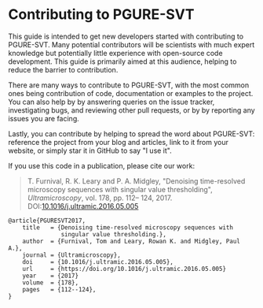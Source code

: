 Contributing to PGURE-SVT
=========================

This guide is intended to get new developers started with contributing to PGURE-SVT.
Many potential contributors will be scientists with much expert knowledge but
potentially little experience with open-source code development. This guide is
primarily aimed at this audience, helping to reduce the barrier to contribution.

There are many ways to contribute to PGURE-SVT, with the most common ones being contribution
of code, documentation or examples to the project. You can also help by by answering queries
on the issue tracker, investigating bugs, and reviewing other pull requests, or by by reporting
any issues you are facing.

Lastly, you can contribute by helping to spread the word about PGURE-SVT: reference the project from your blog and articles, link to it from your website, or simply star it in GitHub to say "I use it".

If you use this code in a publication, please cite our work:

> T. Furnival, R. K. Leary and P. A. Midgley, "Denoising time-resolved microscopy sequences with singular value thresholding", *Ultramicroscopy*, vol. 178, pp. 112– 124, 2017. DOI:[10.1016/j.ultramic.2016.05.005](http://dx.doi.org/10.1016/j.ultramic.2016.05.005)

```
@article{PGURESVT2017,
    title   = {Denoising time-resolved microscopy sequences with
               singular value thresholding.},
    author  = {Furnival, Tom and Leary, Rowan K. and Midgley, Paul A.},
    journal = {Ultramicroscopy},
    doi     = {10.1016/j.ultramic.2016.05.005},
    url     = {https://doi.org/10.1016/j.ultramic.2016.05.005}
    year    = {2017}
    volume  = {178},
    pages   = {112--124},
}
```